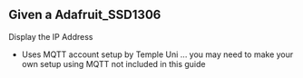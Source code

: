 ## Given a Adafruit_SSD1306
Display the IP Address 
- Uses MQTT account setup by Temple Uni ... you may need to make your own setup using MQTT not included in this guide


